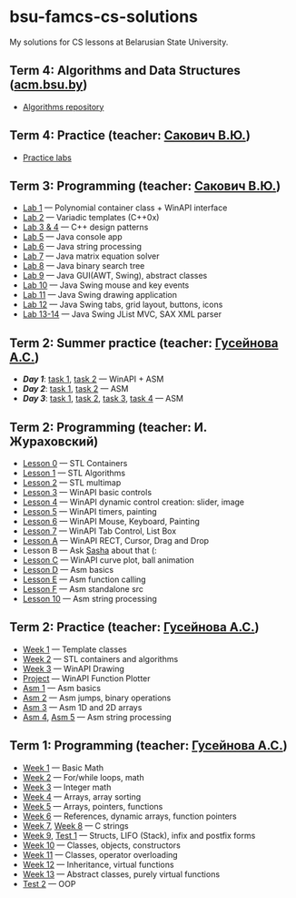 ﻿# bsu-famcs-cs-solutions
My solutions for CS lessons at Belarusian State University. 

## **Term 4**: Algorithms and Data Structures ([acm.bsu.by](https://acm.bsu.by/))
  * [Algorithms repository](https://github.com/teryokhin/bsu-famcs-algo-solutions)

## **Term 4**: Practice (teacher: [Сакович В.Ю.](https://fpmi.bsu.by/main.aspx?guid=32521))
  * [Practice labs](Term4/Practice)

## **Term 3**: Programming (teacher: [Сакович В.Ю.](https://fpmi.bsu.by/main.aspx?guid=32521))
  * [Lab 1](Term3/Lab01) — Polynomial container class + WinAPI interface
  * [Lab 2](Term3/Lab02) — Variadic templates (C++0x)
  * [Lab 3 & 4](Term3/Lab03-04) — C++ design patterns
  * [Lab 5](Term3/Lab05) — Java console app
  * [Lab 6](Term3/Lab06) — Java string processing
  * [Lab 7](Term3/Lab07) — Java matrix equation solver
  * [Lab 8](Term3/Lab08) — Java binary search tree
  * [Lab 9](Term3/Lab09) — Java GUI(AWT, Swing), abstract classes
  * [Lab 10](Term3/Lab10) — Java Swing mouse and key events
  * [Lab 11](Term3/Lab11) — Java Swing drawing application
  * [Lab 12](Term3/Lab12) — Java Swing tabs, grid layout, buttons, icons
  * [Lab 13-14](Term3/Lab14) — Java Swing JList MVC, SAX XML parser
			

## **Term 2**: Summer practice (teacher: [Гусейнова А.С.](https://fpmi.bsu.by/main.aspx?guid=32561))
  * ***Day 1***: [task 1](Term2/SummerPractice/1_1), [task 2](Term2/SummerPractice/1_2) — WinAPI + ASM
  * ***Day 2***: [task 1](Term2/SummerPractice/2_1), [task 2](Term2/SummerPractice/2_2) — ASM
  * ***Day 3***: [task 1](Term2/SummerPractice/3_1), [task 2](Term2/SummerPractice/3_2), [task 3](Term2/SummerPractice/3_3), [task 4](Term2/SummerPractice/3_4) — ASM


## **Term 2**: Programming (teacher: И. Жураховский)
  * [Lesson 0](Term2/Programming/Lesson00) — STL Containers
  * [Lesson 1](Term2/Programming/Lesson01) — STL Algorithms
  * [Lesson 2](Term2/Programming/Lesson02) — STL multimap
  * [Lesson 3](Term2/Programming/Lesson03) — WinAPI basic controls
  * [Lesson 4](Term2/Programming/Lesson04) — WinAPI dynamic control creation: slider, image
  * [Lesson 5](Term2/Programming/Lesson05) — WinAPI timers, painting
  * [Lesson 6](Term2/Programming/Lesson06) — WinAPI Mouse, Keyboard, Painting
  * [Lesson 7](Term2/Programming/Lesson07) — WinAPI Tab Control, List Box
  * [Lesson A](Term2/Programming/Lesson0A) — WinAPI RECT, Cursor, Drag and Drop
  * Lesson B — Ask [Sasha](https://github.com/DzedTalash) about that (:
  * [Lesson C](Term2/Programming/Lesson0C) — WinAPI curve plot, ball animation
  * [Lesson D](Term2/Programming/Lesson0D) — Asm basics
  * [Lesson E](Term2/Programming/Lesson0E) — Asm function calling
  * [Lesson F](Term2/Programming/Lesson0F) — Asm standalone src
  * [Lesson 10](Term2/Programming/Lesson10) — Asm string processing


## **Term 2**: Practice (teacher: [Гусейнова А.С.](https://fpmi.bsu.by/main.aspx?guid=32561))
  * [Week 1](Term2/Practice/Week01) — Template classes
  * [Week 2](Term2/Practice/Week02) — STL containers and algorithms
  * [Week 3](Term2/Practice/Week03) — WinAPI Drawing
  * [Project](Term2/Practice/Project) — WinAPI Function Plotter
  * [Asm 1](Term2/Practice/Asm01) — Asm basics
  * [Asm 2](Term2/Practice/Asm02) — Asm jumps, binary operations
  * [Asm 3](Term2/Practice/Asm03) — Asm 1D and 2D arrays
  * [Asm 4](Term2/Practice/Asm04), [Asm 5](Term2/Practice/Asm05) — Asm string processing


## **Term 1:** Programming (teacher: [Гусейнова А.С.](http://www.fpmi.bsu.by/main.aspx?guid=32561))
  * [Week 1](Term1/Week01) — Basic Math
  * [Week 2](Term1/Week02) — For/while loops, math
  * [Week 3](Term1/Week03) — Integer math
  * [Week 4](Term1/Week04) — Arrays, array sorting
  * [Week 5](Term1/Week05) — Arrays, pointers, functions
  * [Week 6](Term1/Week06) — References, dynamic arrays, function pointers
  * [Week 7](Term1/Week07), [Week 8](Term1/Week08) — C strings
  * [Week 9](Term1/Week09), [Test 1](Term1/Test1) — Structs, LIFO (Stack), infix and postfix forms
  * [Week 10](Term1/Week10) — Classes, objects, constructors
  * [Week 11](Term1/Week11) — Classes, operator overloading
  * [Week 12](Term1/Week12) — Inheritance, virtual functions
  * [Week 13](Term1/Week13) — Abstract classes, purely virtual functions
  * [Test 2](Term1/Test2)  — OOP
